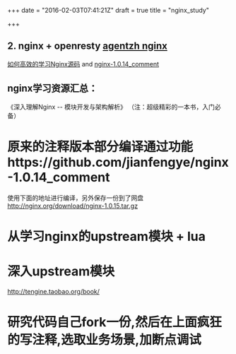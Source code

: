 +++
date = "2016-02-03T07:41:21Z"
draft = true
title = "nginx_study"

+++

##  2. nginx + openresty [agentzh nginx](https://openresty.org/download/agentzh-nginx-tutorials-zhcn.html#02-NginxDirectiveExecOrder11)
[如何高效的学习Nginx源码](https://www.zhihu.com/question/20857459) 
and [nginx-1.0.14_comment](https://github.com/jianfengye/nginx-1.0.14_comment)

## nginx学习资源汇总：

《深入理解Nginx -- 模块开发与架构解析》 （注：超级精彩的一本书，入门必备）



# 原来的注释版本部分编译通过功能https://github.com/jianfengye/nginx-1.0.14_comment
使用下面的地址进行编译，另外保存一份到了网盘
http://nginx.org/download/nginx-1.0.15.tar.gz

# 从学习nginx的upstream模块 + lua
# 深入upstream模块
http://tengine.taobao.org/book/
# 研究代码自己fork一份,然后在上面疯狂的写注释,选取业务场景,加断点调试

